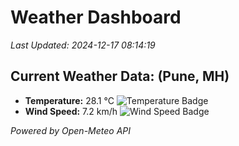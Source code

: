 
# Weather Dashboard

_Last Updated: 2024-12-17 08:14:19_

## Current Weather Data: (Pune, MH)
- **Temperature:** 28.1 °C ![Temperature Badge](https://img.shields.io/badge/Temperature-Medium%20Temp-green)
- **Wind Speed:** 7.2 km/h ![Wind Speed Badge](https://img.shields.io/badge/Wind%20Speed-Low%20Wind-blue)

*Powered by Open-Meteo API*
